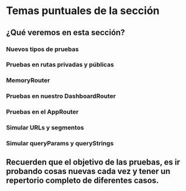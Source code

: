 # Temas puntuales de la sección
## ¿Qué veremos en esta sección?

### Nuevos tipos de pruebas

### Pruebas en rutas privadas y públicas

### MemoryRouter

### Pruebas en nuestro DashboardRouter

### Pruebas en el AppRouter

### Simular URLs y segmentos

### Simular queryParams y queryStrings

## Recuerden que el objetivo de las pruebas, es ir probando cosas nuevas cada vez y tener un repertorio completo de diferentes casos.
